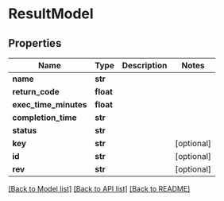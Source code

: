 # ResultModel

## Properties
Name | Type | Description | Notes
------------ | ------------- | ------------- | -------------
**name** | **str** |  | 
**return_code** | **float** |  | 
**exec_time_minutes** | **float** |  | 
**completion_time** | **str** |  | 
**status** | **str** |  | 
**key** | **str** |  | [optional] 
**id** | **str** |  | [optional] 
**rev** | **str** |  | [optional] 

[[Back to Model list]](../README.md#documentation-for-models) [[Back to API list]](../README.md#documentation-for-api-endpoints) [[Back to README]](../README.md)

